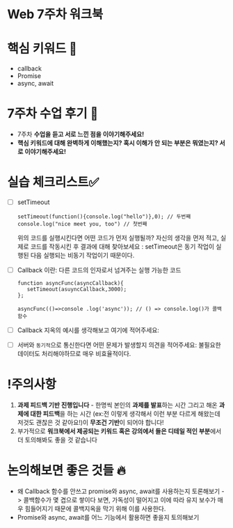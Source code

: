 # Web 7주차 워크북

# 핵심 키워드 🎯

- callback
- Promise
- async, await

# 7주차 수업 후기 📢

- 7주차 **수업을 듣고 서로 느낀 점을 이야기해주세요!**
- **핵심 키워드에 대해 완벽하게 이해했는지? 혹시 이해가 안 되는 부분은 뭐였는지?
서로 이야기해주세요!**

# 실습 체크리스트✅

- [ ]  setTimeout
    
    ```
    setTimeout(function(){console.log("hello")},0); // 두번째
    console.log("nice meet you, too") // 첫번째
    
    ```
    
    위의 코드를 실행시킨다면 어떤 코드가 먼저 실행될까? 자신의 생각을 먼저 적고, 실제로 코드를 작동시킨 후 결과에 대해 찾아보세요
    : setTimeout은 동기 작업이 실행된 다음 실행되는 비동기 작업이기 때문이다. 
- [ ]  Callback 이란: 다른 코드의 인자로서 넘겨주는 실행 가능한 코드
   ```
   function asyncFunc(asyncCallback){
      setTimeout(asuyncCallback,3000);
   };
   
   asyncFunc(()=>console .log('async')); // () => console.log()가 콜백함수
   ```
- [ ]  Callback 지옥의 예시를 생각해보고 여기에 적어주세요: 
- [ ]  서버와 `동기적`으로 통신한다면 어떤 문제가 발생할지 의견을 적어주세요: 불필요한 데이터도 처리해야하므로 매우 비효율적이다.

# !주의사항

1. **과제 피드백 기반 진행입니다** - 한명씩 본인의 **과제를 발표**하는 시간 그리고 해온 **과제에 대한 피드백**을 하는 시간 (ex:전 이렇게 생각해서 이런 부분 다르게 해왔는데 저것도 괜찮은 것 같아요!)이 **무조건 기반**이 되어야 합니다!
2. 부가적으로 **워크북에서 제공되는 키워드 혹은 강의에서 들은 디테일 적인 부분**에서 더 토의해봐도 좋을 것 같습니다

# 논의해보면 좋은 것들 🔥

- 왜 Callback 함수를 안쓰고 promise와 async, await를 사용하는지 토론해보기
-> 콜백함수가 몇 겹으로 쌓이다 보면, 가독성이 떨어지고 이에 따라 유지 보수가 매우 힘들어지기 때문에 콜백지옥을 막기 위해 이를 사용한다.
- Promise와 async, await를 어느 기능에서 활용하면 좋을지 토의해보기
